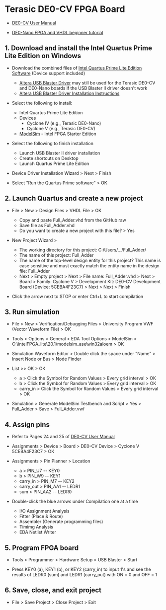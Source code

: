 # Terasic DE0-CV FPGA Board

* [DE0-CV User Manual](https://www.intel.com/content/dam/altera-www/global/en_US/portal/dsn/42/doc-us-dsnbk-42-1504012210-de0-cv-user-manual.pdf)

* [DE0-Nano FPGA and VHDL beginner tutorial](https://compectroner.wordpress.com/2016/07/14/first-blog-postde0-nano-fpga-and-vhdl-beginner-tutorial/)

## 1. Download and install the Intel Quartus Prime Lite Edition on Windows

* Download the combined files of [Intel Quartus Prime Lite Edition Software](https://www.intel.com/content/www/us/en/software/programmable/quartus-prime/download.html) (Device support included)
  * [Altera USB Blaster Driver](http://www.terasic.com.tw/wiki/Altera_USB_Blaster_Driver_Installation_Instructions#Driver) may still be used for the Terasic DE0-CV and DE0-Nano boards if the USB Blaster II driver doesn't work
  * [Altera USB Blaster Driver Installation Instructions](http://www.terasic.com.tw/wiki/Altera_USB_Blaster_Driver_Installation_Instructions)

* Select the following to install:
  * Intel Quartus Prime Lite Edition
  * Devices
    * Cyclone IV (e.g., Terasic DE0-Nano)
    * Cyclone V (e.g., Terasic DE0-CV)
  * [ModelSim](https://en.wikipedia.org/wiki/ModelSim) - Intel FPGA Starter Edition

* Select the following to finish installation

  * Launch USB Blaster II driver installation
  * Create shortcuts on Desktop
  * Launch Quartus Prime Lite Edition

* Device Driver Installation Wizard > Next > Finish

* Select "Run the Quartus Prime software" > OK

## 2. Launch Quartus and create a new project 

* File > New > Design Files > VHDL File > OK
  * Copy and paste Full_Adder.vhd from the GitHub raw
  * Save file as Full_Adder.vhd
  * Do you want to create a new project with this file? > Yes

* New Project Wizard > 
  * The working directory for this project: C:/Users/.../Full_Adder/
  * The name of this project: Full_Adder
  * The name of the top-level design entity for this project? This name is case sensitive and must exactly match the entity name in the design file: Full_Adder
  * Next > Empty project > Next > File name: Full_Adder.vhd > Next > Board > Family: Cyclone V > Development Kit: DE0-CV Development Board (Device: 5CEBA4F23C7) > Next > Next > Finish

* Click the arrow next to STOP or enter Ctrl+L to start compilation

## 3. Run simulation

* File > New > Verification/Debugging Files > University Program VWF (Vector Waveform File) > OK

* Tools > Options > General > EDA Tool Options > ModelSim > C:\intelFPGA_lite\20.1\modelsim_ase\win32aloem > OK

* Simulation Waveform Editor > Double click the space under "Name" > Insert Node or Bus > Node Finder

* List >> OK > OK
  * a > Click the Symbol for Random Values > Every grid interval > OK
  * b > Click the Symbol for Random Values > Every grid interval > OK
  * carry_in > Click the Symbol for Random Values > Every grid interval > OK

* Simulation > Generate ModelSim Testbench and Script > Yes > Full_Adder > Save > Full_Adder.vwf

## 4. Assign pins

* Refer to Pages 24 and 25 of [DE0-CV User Manual](https://www.intel.com/content/dam/altera-www/global/en_US/portal/dsn/42/doc-us-dsnbk-42-1504012210-de0-cv-user-manual.pdf)

* Assignments > Device > Board > DE0-CV Device > Cyclone V 5CEBA4F23C7 > OK

* Assignments > Pin Planner > Location
  * a > PIN_U7 -- KEY0
  * b > PIN_W9 -- KEY1
  * carry_in > PIN_M7 -- KEY2
  * carry_out > PIN_AA1 -- LEDR1  
  * sum > PIN_AA2 -- LEDR0
  
* Double-click the blue arrows under Compilation one at a time
  * I/O Assignment Analysis
  * Fitter (Place & Route)
  * Assembler (Generate programming files)
  * Timimg Analysis
  * EDA Netlist Writer

## 5. Program FPGA board

* Tools > Programmer > Hardware Setup > USB Blaster > Start

* Press KEY0 (a), KEY1 (b), or KEY2 (carry_in) to input 1's and see the results of LEDR0 (sum) and LEDR1 (carry_out) with ON = 0 and OFF = 1

## 6. Save, close, and exit project

* File > Save Project > Close Project > Exit
